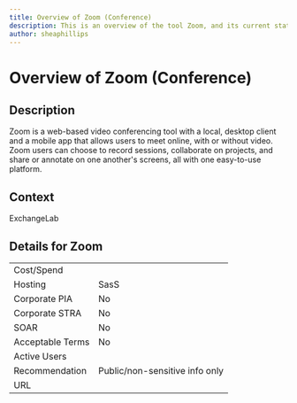 ```yaml
---
title: Overview of Zoom (Conference)
description: This is an overview of the tool Zoom, and its current status  within BC Gov.
author: sheaphillips
---
```


# Overview of Zoom (Conference)

## Description
Zoom is a web-based video conferencing tool with a local, desktop client and a mobile app that allows users to meet online, with or without video. Zoom users can choose to record sessions, collaborate on projects, and share or annotate on one another's screens, all with one easy-to-use platform.

## Context
ExchangeLab

##  Details for Zoom

|   |   |
|---|---|
|Cost/Spend   |   |
|Hosting   | SasS  |
|Corporate PIA   | No  |
|Corporate STRA   | No   |
|SOAR   | No  |
|Acceptable Terms   | No  |
|Active Users   |   |
|Recommendation   |  Public/non-sensitive info only |
|URL   |   |
